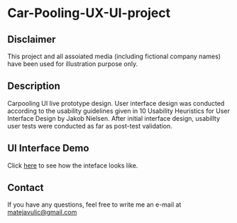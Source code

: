 # Car-Pooling-UX-UI-project

## Disclaimer
This project and all assoiated media (including fictional company names) have been used for illustration purpose only.

## Description
Carpooling UI live prototype design. User interface design was conducted according to the usability guidelines given in 10 Usability Heuristics for User Interface Design by Jakob Nielsen. After initial interface design, usabillty user tests were conducted as far as post-test validation.  

## UI Interface Demo
Click [here](https://vimeo.com/355581181) to see how the inteface looks like.

## Contact
If you have any questions, feel free to write me an e-mail at matejavulic@gmail.com
